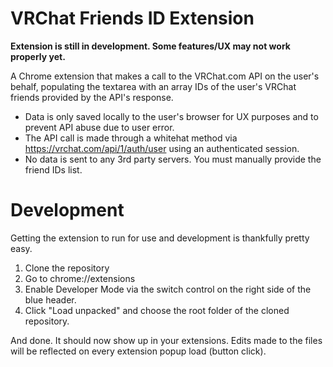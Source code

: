 # VRChat Friends ID Extension

**Extension is still in development. Some features/UX may not work properly yet.**

A Chrome extension that makes a call to the VRChat.com API on the user's behalf, populating the textarea with an array IDs of the user's VRChat friends provided by the API's response.

* Data is only saved locally to the user's browser for UX purposes and to prevent API abuse due to user error.
* The API call is made through a whitehat method via https://vrchat.com/api/1/auth/user using an authenticated session.
* No data is sent to any 3rd party servers. You must manually provide the friend IDs list.

# Development

Getting the extension to run for use and development is thankfully pretty easy.

1. Clone the repository
2. Go to chrome://extensions
3. Enable Developer Mode via the switch control on the right side of the blue header.
4. Click "Load unpacked" and choose the root folder of the cloned repository.

And done. It should now show up in your extensions. Edits made to the files will be reflected on every extension popup load (button click).